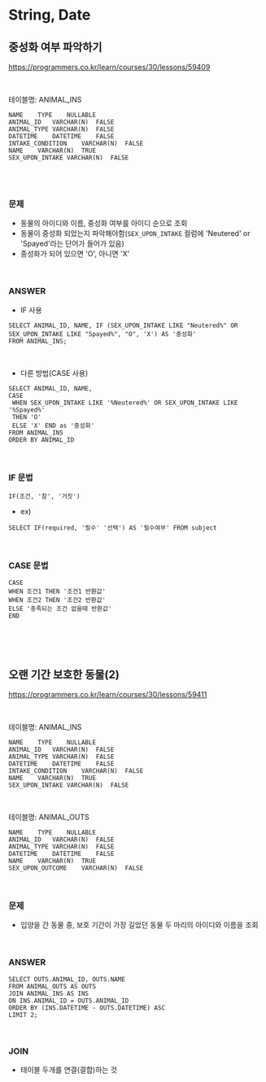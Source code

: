 # String, Date

## 중성화 여부 파악하기

 https://programmers.co.kr/learn/courses/30/lessons/59409 

<br/>

테이블명: ANIMAL_INS

````mysql
NAME	TYPE	NULLABLE
ANIMAL_ID	VARCHAR(N)	FALSE
ANIMAL_TYPE	VARCHAR(N)	FALSE
DATETIME	DATETIME	FALSE
INTAKE_CONDITION	VARCHAR(N)	FALSE
NAME	VARCHAR(N)	TRUE
SEX_UPON_INTAKE	VARCHAR(N)	FALSE
````

<br/>



<br/>

### 문제

-  동물의 아이디와 이름, 중성화 여부를 아이디 순으로 조회 
- 동물이 중성화 되었는지 파악해야함(`SEX_UPON_INTAKE` 컬럼에 'Neutered' or 'Spayed'라는 단어가 들어가 있음)
- 중성화가 되어 있으면 'O', 아니면 'X'



<br/>

### ANSWER

- IF 사용

```mysql
SELECT ANIMAL_ID, NAME, IF (SEX_UPON_INTAKE LIKE "Neutered%" OR  SEX_UPON_INTAKE LIKE "Spayed%", "O", 'X') AS '중성화'
FROM ANIMAL_INS;
```



<br/>

- 다른 방법(CASE 사용)

```mysql
SELECT ANIMAL_ID, NAME, 
CASE
 WHEN SEX_UPON_INTAKE LIKE '%Neutered%' OR SEX_UPON_INTAKE LIKE '%Spayed%'
 THEN 'O'
 ELSE 'X' END as '중성화'
FROM ANIMAL_INS
ORDER BY ANIMAL_ID
```





<br/>

### IF 문법

```mysql
IF(조건, '참', '거짓')
```



- ex)

```mysql
SELECT IF(required, '필수' '선택') AS '필수여부' FROM subject
```



<br/>

### CASE 문법

```mysql
CASE
WHEN 조건1 THEN '조건1 반환값'
WHEN 조건2 THEN '조건2 반환값'
ELSE '충족되는 조건 없을때 반환값'
END
	
```







<br/>

<br/>

## 오랜 기간 보호한 동물(2)

 https://programmers.co.kr/learn/courses/30/lessons/59411 

<br/>

테이블명: ANIMAL_INS

```mysql
NAME	TYPE	NULLABLE
ANIMAL_ID	VARCHAR(N)	FALSE
ANIMAL_TYPE	VARCHAR(N)	FALSE
DATETIME	DATETIME	FALSE
INTAKE_CONDITION	VARCHAR(N)	FALSE
NAME	VARCHAR(N)	TRUE
SEX_UPON_INTAKE	VARCHAR(N)	FALSE
```

<br/>

테이블명: ANIMAL_OUTS

```
NAME	TYPE	NULLABLE
ANIMAL_ID	VARCHAR(N)	FALSE
ANIMAL_TYPE	VARCHAR(N)	FALSE
DATETIME	DATETIME	FALSE
NAME	VARCHAR(N)	TRUE
SEX_UPON_OUTCOME	VARCHAR(N)	FALSE
```



<br/>

### 문제

-  입양을 간 동물 중, 보호 기간이 가장 길었던 동물 두 마리의 아이디와 이름을 조회 



<br/>

### ANSWER

```
SELECT OUTS.ANIMAL_ID, OUTS.NAME 
FROM ANIMAL_OUTS AS OUTS
JOIN ANIMAL_INS AS INS 
ON INS.ANIMAL_ID = OUTS.ANIMAL_ID
ORDER BY (INS.DATETIME - OUTS.DATETIME) ASC
LIMIT 2;
```





<br/>

### JOIN

- 테이블 두개를 연결(결합)하는 것











